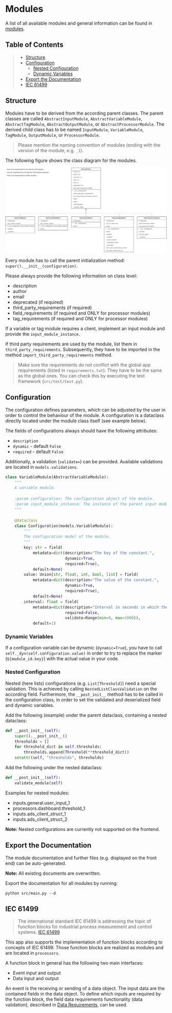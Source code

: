 # Modules

A list of all available modules and general information can be found in [modules](/docs/MODULES.md).

## Table of Contents

> * [Structure](#structure)
> * [Configuration](#configuration)
>   * [Nested Configuration](#nested-configuration)
>   * [Dynamic Variables](#dynamic-variables)
> * [Export the Documentation](#export-the-documentation)
> * [IEC 61499](#iec-61499)

## Structure

Modules have to be derived from the according parent classes. The parent classes are called `AbstractInputModule`, 
`AbstractVariableModule`, `AbstractTagModule`, `AbstractOutputModule`, or `AbstractProcessorModule`. 
The derived child class has to be named `InputModule`, `VariableModule`, `TagModule`, `OutputModule`, 
or `ProcessorModule`. 

> Please mention the naming convention of modules (ending with the version of the module, e.g. `_1`).

The following figure shows the class diagram for the modules.

![Classes](../../docs/figures/classes.png)

Every module has to call the parent initialization method: `super().__init__(configuration)`.

Please always provide the following information on class level:

- description
- author
- email
- deprecated (if required)
- third_party_requirements (if required)
- field_requirements (if required and ONLY for processor modules)
- tag_requirements (if required and ONLY for processor modules)

If a variable or tag module requires a client, implement an input module and provide the `input_module_instance`. 

If third party requirements are used by the module, list them in `third_party_requirements`.
Subsequently, they have to be imported in the method `import_third_party_requirements` method.

> Make sure the requirements do not conflict with the global app requirements (listed in `requirements.txt`).
> They have to be the same as the global ones. You can check this by executing the test framework (`src/test/test.py`).

## Configuration

The configuration defines parameters, which can be adjusted by the user in order to control the behaviour of the module.
A configuration is a dataclass directly located under the module class itself (see example below).

The fields of configurations always should have the following attributes:

- `description`
- `dynamic` - default `False`
- `required` - default `False`

Additionally, a validation (`validate=`) can be provided. Available validations are located in `models.validations`. 

```python
class VariableModule(AbstractVariableModule):
    """
    A variable module.

    :param configuration: The configuration object of the module.
    :param input_module_instance: The instance of the parent input module if it exists.
    """
    
    @dataclass
    class Configuration(models.VariableModule):
        """
        The configuration model of the module.
        """
        key: str = field(
            metadata=dict(description="The key of the constant.",
                          dynamic=True,
                          required=True),
            default=None)
        value: Union[str, float, int, bool, list] = field(
            metadata=dict(description="The value of the constant.",
                          dynamic=True,
                          required=True),
            default=None)
        interval: float = field(
            metadata=dict(description="Interval in seconds in which the module provides the constants.",
                          required=False,
                          validate=Range(min=0, max=1000)),
            default=1)
```

### Dynamic Variables

If a configuration variable can be dynamic (`dynamic=True`), you have to call `self._dyn(self.configuration.value)`
in order to try to replace the marker (`${module_id.key}`) with the actual value in your code.

### Nested Configuration

Nested (here lists) configurations (e.g. `List[Threshold]`) need a special validation. This is achieved by
calling `NestedListClassValidation` on the according field. 
Furthermore, the `__post_init__` method has to be called in the configuration class, 
in order to set the validated and deserialized field and dynamic variables.

Add the following (example) under the parent dataclass, containing a nested dataclass:

```python
def __post_init__(self):
    super().__post_init__()
    thresholds = []
    for threshold_dict in self.thresholds:
        thresholds.append(Threshold(**threshold_dict))
    setattr(self, "thresholds", thresholds)
```

Add the following under the nested dataclass:

```python
def __post_init__(self):
    validate_module(self)
```

Examples for nested modules:

- inputs.general.user_input_1
- processors.dashboard.threshold_1
- inputs.ads_client_struct_1
- inputs.ads_client_struct_2

**Note:** Nested configurations are currently not supported on the frontend.

## Export the Documentation

The module documentation and further files (e.g. displayed on the front end) can be auto-generated.

**Note:** All existing documents are overwritten.

Export the documentation for all modules by running:

```
python src/main.py --d
```

## IEC 61499

> The international standard IEC 61499 is addressing the topic of function blocks 
> for industrial process measurement and control systems. [IEC 61499](https://en.wikipedia.org/wiki/IEC_61499)

This app also supports the implementation of function blocks according to concepts of IEC 61499.
Those function blocks are realized as modules and are located in `processors`.

A function block in general has the following two main interfaces:

- Event input and output
- Data input and output

An event is the receiving or sending of a data object. The input data are the contained fields in the data object.
To define which inputs are required by the function block, the field data requirements functionality (data validation), 
described in [Data Requirements](processors/README.md), can be used. 
